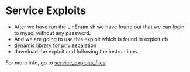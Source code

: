 # Service Exploits

- After we have run the LinEnum.sh we have found out that we can login to mysql without any password.
- And we are going to use this exploit which is found in exploit.db 
- [dynamic library for priv escalation](https://www.exploit-db.com/exploits/1518)
- download the exploit and following the instructions.

For more info, go to [service_exploits_files](./service_exploit_files)
